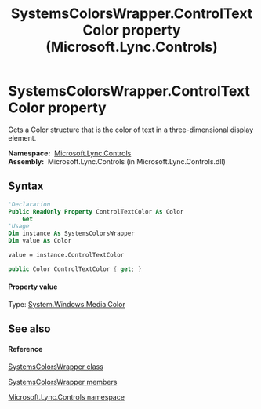 ﻿---
title: SystemsColorsWrapper.ControlTextColor property  (Microsoft.Lync.Controls)
TOCTitle: 'ControlTextColor property '
ms:assetid: P:Microsoft.Lync.Controls.SystemsColorsWrapper.ControlTextColor_DI_3_UC_OCS14MrefLyncWPF
ms:mtpsurl: https://msdn.microsoft.com/en-us/library/microsoft.lync.controls.systemscolorswrapper.controltextcolor_di_3_uc_ocs14mreflyncwpf(v=office.15)
ms:contentKeyID: 48593466
ms.date: 07/28/2014
mtps_version: v=office.15
f1_keywords:
- Microsoft.Lync.Controls.SystemsColorsWrapper.ControlTextColor
dev_langs:
- CSharp
- JScript
- VB
- other
---

# SystemsColorsWrapper.ControlTextColor property

Gets a Color structure that is the color of text in a three-dimensional display element.

**Namespace:**  [Microsoft.Lync.Controls](microsoft-lync-controls-namespace_1.md)  
**Assembly:**  Microsoft.Lync.Controls (in Microsoft.Lync.Controls.dll)

## Syntax

``` vb
'Declaration
Public ReadOnly Property ControlTextColor As Color
    Get
'Usage
Dim instance As SystemsColorsWrapper
Dim value As Color

value = instance.ControlTextColor
```

``` csharp
public Color ControlTextColor { get; }
```

#### Property value

Type: [System.Windows.Media.Color](http://msdn2.microsoft.com/en-us/library/ms653055)  

## See also

#### Reference

[SystemsColorsWrapper class](systemscolorswrapper-class-microsoft-lync-controls_1.md)

[SystemsColorsWrapper members](systemscolorswrapper-members-microsoft-lync-controls_1.md)

[Microsoft.Lync.Controls namespace](microsoft-lync-controls-namespace_1.md)

